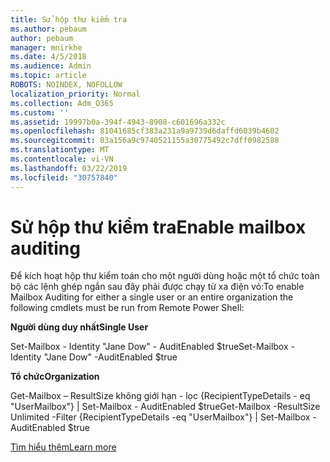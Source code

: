 ```yaml
---
title: Sử hộp thư kiểm tra
ms.author: pebaum
author: pebaum
manager: mnirkhe
ms.date: 4/5/2018
ms.audience: Admin
ms.topic: article
ROBOTS: NOINDEX, NOFOLLOW
localization_priority: Normal
ms.collection: Adm_O365
ms.custom: ''
ms.assetid: 19997b0a-394f-4943-8908-c601696a332c
ms.openlocfilehash: 81041685cf383a231a9a9739d6daffd6039b4602
ms.sourcegitcommit: 03a156a9c9740521155a30775492c7dff0982588
ms.translationtype: MT
ms.contentlocale: vi-VN
ms.lasthandoff: 03/22/2019
ms.locfileid: "30757840"
---
```

# <a name="enable-mailbox-auditing"></a><span data-ttu-id="8a3ae-102">Sử hộp thư kiểm tra</span><span class="sxs-lookup"><span data-stu-id="8a3ae-102">Enable mailbox auditing</span></span>

<span data-ttu-id="8a3ae-103">Để kích hoạt hộp thư kiểm toán cho một người dùng hoặc một tổ chức toàn bộ các lệnh ghép ngắn sau đây phải được chạy từ xa điện vỏ:</span><span class="sxs-lookup"><span data-stu-id="8a3ae-103">To enable Mailbox Auditing for either a single user or an entire organization the following cmdlets must be run from Remote Power Shell:</span></span>
  
 <span data-ttu-id="8a3ae-104">**Người dùng duy nhất**</span><span class="sxs-lookup"><span data-stu-id="8a3ae-104">**Single User**</span></span>
  
<span data-ttu-id="8a3ae-105">Set-Mailbox - Identity "Jane Dow" - AuditEnabled $true</span><span class="sxs-lookup"><span data-stu-id="8a3ae-105">Set-Mailbox -Identity "Jane Dow" -AuditEnabled $true</span></span>
  
 <span data-ttu-id="8a3ae-106">**Tổ chức**</span><span class="sxs-lookup"><span data-stu-id="8a3ae-106">**Organization**</span></span>
  
<span data-ttu-id="8a3ae-107">Get-Mailbox – ResultSize không giới hạn - lọc {RecipientTypeDetails - eq "UserMailbox"} | Set-Mailbox - AuditEnabled $true</span><span class="sxs-lookup"><span data-stu-id="8a3ae-107">Get-Mailbox -ResultSize Unlimited -Filter {RecipientTypeDetails -eq "UserMailbox"} | Set-Mailbox -AuditEnabled $true</span></span>
  
[<span data-ttu-id="8a3ae-108">Tìm hiểu thêm</span><span class="sxs-lookup"><span data-stu-id="8a3ae-108">Learn more</span></span>](https://support.office.com/article/aaca8987-5b62-458b-9882-c28476a66918)
  


